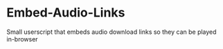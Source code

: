 # Embed-Audio-Links
Small userscript that embeds audio download links so they can be played in-browser
